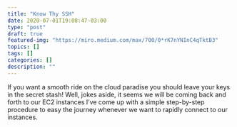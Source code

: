 ```yaml
---
title: "Know Thy SSH"
date: 2020-07-01T19:08:47-03:00
type: "post"
draft: true
featured-img: "https://miro.medium.com/max/700/0*rK7nYNInC4qTktB3"
topics: []
tags: []
categories: []
description: ""
---
```


If you want a smooth ride on the cloud paradise you should leave your keys in the secret stash!
Well, jokes aside, it seems we will be coming back and forth to our EC2 instances I’ve come up with a simple step-by-step procedure to easy the journey whenever we want to rapidly connect
to our instances.

<!-- !more -->
